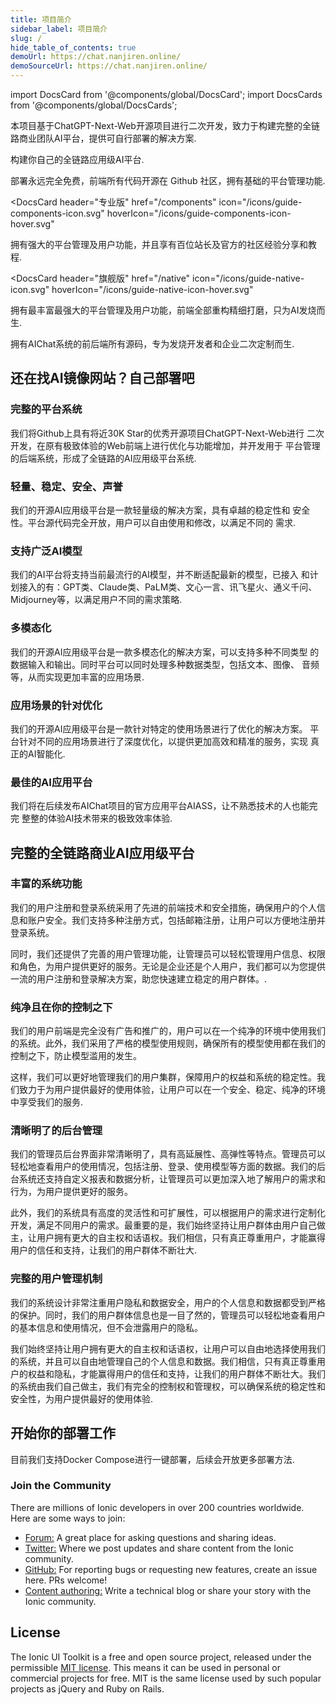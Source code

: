 ```yaml
---
title: 项目简介
sidebar_label: 项目简介
slug: /
hide_table_of_contents: true
demoUrl: https://chat.nanjiren.online/
demoSourceUrl: https://chat.nanjiren.online/
---
```


import DocsCard from '@components/global/DocsCard';
import DocsCards from '@components/global/DocsCards';

<head>
  <title>Aichat web Doc</title>
  <meta
    name="description"
    content="Ionic Framework is an open-source UI toolkit to create your own mobile apps using web technologies with integrations for popular frameworks."
  />
  <link rel="canonical" href="https://ionicframework.com/docs" />
  <link rel="alternate" href="https://ionicframework.com/docs" hreflang="x-default" />
  <link rel="alternate" href="https://ionicframework.com/docs" hreflang="en" />
  <meta property="og:url" content="https://ionicframework.com/docs" />
</head>

本项目基于ChatGPT-Next-Web开源项目进行二次开发，致力于构建完整的全链路商业团队AI平台，提供可自行部署的解决方案.

构建你自己的全链路应用级AI平台.

<intro-end />

<DocsCards>
  <DocsCard header="社区版" href="/intro/cli" icon="/icons/guide-installation-icon.svg" hoverIcon="/icons/guide-installation-icon-hover.svg">
    <p>部署永远完全免费，前端所有代码开源在 Github 社区，拥有基础的平台管理功能.</p>
  </DocsCard>

<DocsCard
  header="专业版"
  href="/components"
  icon="/icons/guide-components-icon.svg"
  hoverIcon="/icons/guide-components-icon-hover.svg"
>
  <p>拥有强大的平台管理及用户功能，并且享有百位站长及官方的社区经验分享和教程.</p>
</DocsCard>

<DocsCard
  header="旗舰版"
  href="/native"
  icon="/icons/guide-native-icon.svg"
  hoverIcon="/icons/guide-native-icon-hover.svg"
>
  <p>拥有最丰富最强大的平台管理及用户功能，前端全部重构精细打磨，只为AI发烧而生.</p>
</DocsCard>

  <DocsCard header="源代码" href="/theming/basics" icon="/icons/guide-theming-icon.svg" hoverIcon="/icons/guide-theming-icon-hover.svg">
    <p>拥有AIChat系统的前后端所有源码，专为发烧开发者和企业二次定制而生.</p>
  </DocsCard>
</DocsCards>

## 还在找AI镜像网站？自己部署吧



### 完整的平台系统

我们将Github上具有将近30K Star的优秀开源项目ChatGPT-Next-Web进行 二次开发，在原有极致体验的Web前端上进行优化与功能增加，并开发用于 平台管理的后端系统，形成了全链路的AI应用级平台系统.

### 轻量、稳定、安全、声誉

我们的开源AI应用级平台是一款轻量级的解决方案，具有卓越的稳定性和 安全性。平台源代码完全开放，用户可以自由使用和修改，以满足不同的 需求.

### 支持广泛AI模型

我们的AI平台将支持当前最流行的AI模型，并不断适配最新的模型，已接入 和计划接入的有：GPT类、Claude类、PaLM类、文心一言、讯飞星火、通义千问、 Midjourney等，以满足用户不同的需求策略.

### 多模态化

我们的开源AI应用级平台是一款多模态化的解决方案，可以支持多种不同类型 的数据输入和输出。同时平台可以同时处理多种数据类型，包括文本、图像、 音频等，从而实现更加丰富的应用场景.

### 应用场景的针对优化

我们的开源AI应用级平台是一款针对特定的使用场景进行了优化的解决方案。 平台针对不同的应用场景进行了深度优化，以提供更加高效和精准的服务，实现 真正的AI智能化.

### 最佳的AI应用平台

我们将在后续发布AIChat项目的官方应用平台AIASS，让不熟悉技术的人也能完完 整整的体验AI技术带来的极致效率体验.

## 完整的全链路商业AI应用级平台

### 丰富的系统功能

我们的用户注册和登录系统采用了先进的前端技术和安全措施，确保用户的个人信息和账户安全。我们支持多种注册方式，包括邮箱注册，让用户可以方便地注册并登录系统。

同时，我们还提供了完善的用户管理功能，让管理员可以轻松管理用户信息、权限和角色，为用户提供更好的服务。无论是企业还是个人用户，我们都可以为您提供一流的用户注册和登录解决方案，助您快速建立稳定的用户群体。.

### 纯净且在你的控制之下

我们的用户前端是完全没有广告和推广的，用户可以在一个纯净的环境中使用我们的系统。此外，我们采用了严格的模型使用规则，确保所有的模型使用都在我们的控制之下，防止模型滥用的发生。

这样，我们可以更好地管理我们的用户集群，保障用户的权益和系统的稳定性。我们致力于为用户提供最好的使用体验，让用户可以在一个安全、稳定、纯净的环境中享受我们的服务.

### 清晰明了的后台管理

我们的管理员后台界面非常清晰明了，具有高延展性、高弹性等特点。管理员可以轻松地查看用户的使用情况，包括注册、登录、使用模型等方面的数据。我们的后台系统还支持自定义报表和数据分析，让管理员可以更加深入地了解用户的需求和行为，为用户提供更好的服务。

此外，我们的系统具有高度的灵活性和可扩展性，可以根据用户的需求进行定制化开发，满足不同用户的需求。最重要的是，我们始终坚持让用户群体由用户自己做主，让用户拥有更大的自主权和话语权。我们相信，只有真正尊重用户，才能赢得用户的信任和支持，让我们的用户群体不断壮大.

### 完整的用户管理机制

我们的系统设计非常注重用户隐私和数据安全，用户的个人信息和数据都受到严格的保护。同时，我们的用户群体信息也是一目了然的，管理员可以轻松地查看用户的基本信息和使用情况，但不会泄露用户的隐私。

我们始终坚持让用户拥有更大的自主权和话语权，让用户可以自由地选择使用我们的系统，并且可以自由地管理自己的个人信息和数据。我们相信，只有真正尊重用户的权益和隐私，才能赢得用户的信任和支持，让我们的用户群体不断壮大。我们的系统由我们自己做主，我们有完全的控制权和管理权，可以确保系统的稳定性和安全性，为用户提供最好的使用体验.

## 开始你的部署工作

目前我们支持Docker Compose进行一键部署，后续会开放更多部署方法.

### Join the Community

There are millions of Ionic developers in over 200 countries worldwide. Here are some ways to join:

<!-- prettier-ignore -->
- <a href="https://forum.ionicframework.com/" target="_blank">Forum:</a> A great place for asking questions and sharing ideas.
- <a href="https://twitter.com/ionicframework" target="_blank">Twitter:</a> Where we post updates and share content from the Ionic community.
- <a href="https://github.com/ionic-team/ionic" target="_blank">GitHub:</a> For reporting bugs or requesting new features, create an issue here. PRs welcome!
- <a href="https://ionicframework.com/contributors" target="_blank">Content authoring:</a> Write a technical blog or share your story with the Ionic community.

## License

The Ionic UI Toolkit is a free and open source project, released under the permissible <a href="https://opensource.org/licenses/MIT" target="_blank">MIT license</a>. This means it can be used in personal or commercial projects for free. MIT is the same license used by such popular projects as jQuery and Ruby on Rails.
